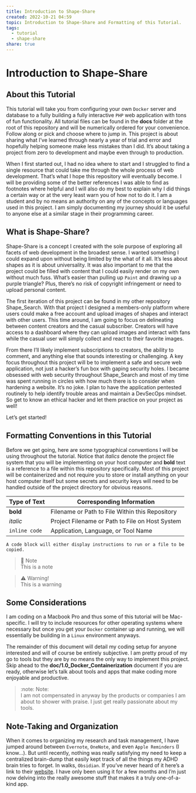 ```yaml
---  
title: Introduction to Shape-Share  
created: 2022-10-21 04:59  
topic: Introduction to Shape-Share and Formatting of this Tutorial.  
tags:  
  - tutorial  
  - shape-share  
share: true  
---  
```

  
  
# Introduction to Shape-Share  
  
##  About this Tutorial  
  
This tutorial will take you from configuring your own `Docker` server and database to a fully building a fully interactive `PHP` web application with tons of fun functionality. All tutorial files can be found in the **docs** folder at the root of this repository and will be numerically ordered for your convenience. Follow along or pick and choose where to jump in. This project is about sharing what I’ve learned through nearly a year of trial and error and hopefully helping someone make less mistakes than I did. It’s about taking a project from zero to development and maybe even through to production.   
  
When I first started out, I had no idea where to start and I struggled to find a single resource that could take me through the whole process of web development. That’s what I hope this repository will eventually become. I will be providing some of the better references I was able to find as footnotes where helpful and I will also do my best to explain why I did things a certain way or at the very least warn you of how not to do it. I am a student and by no means an authority on any of the concepts or languages used in this project. I am simply documenting my journey should it be useful to anyone else at a similar stage in their programming career.   
  
## What is Shape-Share?  
  
Shape-Share is a concept I created with the sole purpose of exploring all facets of web development in the broadest sense. I wanted something I could expand upon without being limited by the what of it all. It’s less about shapes as it is about universality. It was also important to me that the project could be filled with content that I could easily render on my own without much fuss. What’s easier than pulling up `Paint` and drawing up a purple triangle? Plus, there’s no risk of copyright infringement or need to upload personal content.   
  
The first iteration of this project can be found in my other repository Shape_Search. With that project I designed a members-only platform where users could make a free account and upload images of shapes and interact with other users. This time around, I am going to focus on delineating between content creators and the casual subscriber. Creators will have access to a dashboard where they can upload images and interact with fans while the casual user will simply collect and react to their favorite images.  
  
From there I’ll likely implement subscriptions to creators, the ability to comment, and anything else that sounds interesting or challenging. A key focus throughout this project will be to implement a safe and secure web application, not just a hacker’s fun box with gaping security holes. I became obsessed with web security throughout Shape_Search and most of my time was spent running in circles with how much there is to consider when hardening a website. It’s no joke.  I plan to have the application pentested routinely to help identify trouble areas and maintain a DevSecOps mindset. So get to know an ethical hacker and let them practice on your project as well!  
  
Let’s get started!  
  
## Formatting Conventions in this Tutorial  
  
Before we get going, here are some typographical conventions I will be using throughout the tutorial. Notice that *italics* denote the project file system that you will be implementing on your host computer and **bold** text is a reference to a file within this repository specifically. Most of this project will be containerized and not require you to store or install anything on your host computer itself but some secrets and security keys will need to be handled outside of the project directory for obvious reasons.  
  
| Type of Text  | Corresponding Information                       |  
| ------------- | ----------------------------------------------- |  
| **bold**      | Filename or Path to File Within this Repository                    |  
| *italic*      | Project Filename or Path to File on Host System |  
| `inline code` | Application, Language, or Tool Name             |  
  
```  
A code block will either display instructions to run or a file to be copied.  
```  
  
> :memo: Note  
> This is a note  
  
> :warning: Warning!  
> This is a warning  
  
## Some Considerations  
I am coding on a Macbook Pro and thus some of this tutorial will be Mac-specific. I will try to include resources for other operating systems where necessary but once you get your `Docker` container up and running, we will essentially be building in a `Linux` environment anyways.   
  
The remainder of this document will detail my coding setup for anyone interested and will of course be entirely subjective. I am pretty proud of my go to tools but they are by no means the only way to implement this project. Skip ahead to the **doc/1.0_Docker_Containerization** document if you are ready, otherwise let’s talk about tools and apps that make coding more enjoyable and productive.  
  
> :note: Note:  
> I am not compensated in anyway by the products or companies I am about to shower with praise. I just get really passionate about my tools.  
  
## Note-Taking and Organization  
When it comes to organizing my research and task management, I have jumped around between `Evernote`, `OneNote`, and even `Apple Reminders` (I know…). But until recently, nothing was really satisfying my need to keep a centralized brain-dump that easily kept track of all the things my ADHD brain tries to forget. In walks, `Obsidian`. If you’ve never heard of it here’s a link to their [website](https://obsidian.md). I have only been using it for a few months and I’m just now delving into the really awesome stuff that makes it a truly one-of-a-kind app.